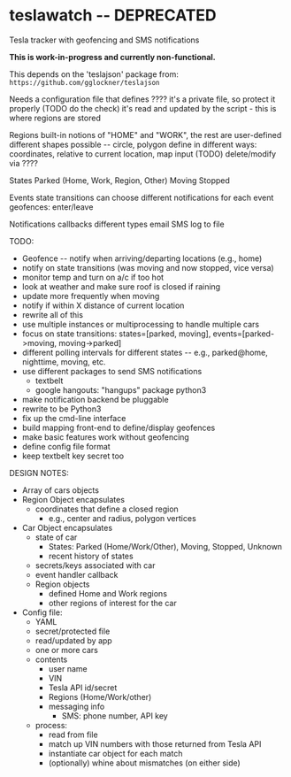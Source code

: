 # teslawatch -- DEPRECATED
Tesla tracker with geofencing and SMS notifications

**This is work-in-progress and currently non-functional.**

This depends on the 'teslajson' package from: `https://github.com/gglockner/teslajson`

Needs a configuration file that defines ????
  it's a private file, so protect it properly (TODO do the check)
  it's read and updated by the script
    - this is where regions are stored

Regions
  built-in notions of "HOME" and "WORK", the rest are user-defined
  different shapes possible -- circle, polygon
  define in different ways:
    coordinates, relative to current location, map input (TODO)
  delete/modify via ????

States
  Parked (Home, Work, Region, Other)
  Moving
  Stopped

Events
  state transitions
    can choose different notifications for each event
  geofences: enter/leave

Notifications
  callbacks
  different types
    email
    SMS
    log to file

TODO:
  * Geofence -- notify when arriving/departing locations (e.g., home)
  * notify on state transitions (was moving and now stopped, vice versa)
  * monitor temp and turn on a/c if too hot
  * look at weather and make sure roof is closed if raining
  * update more frequently when moving
  * notify if within X distance of current location
  * rewrite all of this
  * use multiple instances or multiprocessing to handle multiple cars
  * focus on state transitions: states=[parked, moving], events=[parked->moving, moving->parked]
  * different polling intervals for different states -- e.g., parked@home, nighttime, moving, etc.
  * use different packages to send SMS notifications
    - textbelt
    - google hangouts: "hangups" package python3
  * make notification backend be pluggable
  * rewrite to be Python3
  * fix up the cmd-line interface
  * build mapping front-end to define/display geofences
  * make basic features work without geofencing
  * define config file format
  * keep textbelt key secret too


DESIGN NOTES:
* Array of cars objects
* Region Object encapsulates
  - coordinates that define a closed region
    * e.g., center and radius, polygon vertices
* Car Object encapsulates
  - state of car
    * States: Parked (Home/Work/Other), Moving, Stopped, Unknown
    * recent history of states
  - secrets/keys associated with car
  - event handler callback
  - Region objects
    * defined Home and Work regions
    * other regions of interest for the car
* Config file:
  - YAML
  - secret/protected file
  - read/updated by app
  - one or more cars
  - contents
    * user name
    * VIN
    * Tesla API id/secret
    * Regions (Home/Work/other)
    * messaging info
      - SMS: phone number, API key
  - process:
    * read from file
    * match up VIN numbers with those returned from Tesla API
    * instantiate car object for each match
    * (optionally) whine about mismatches (on either side)
